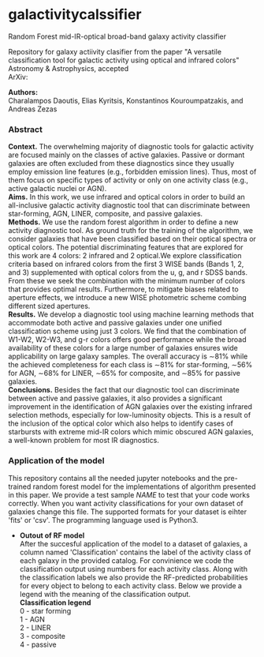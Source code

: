 # galactivitycalssifier
Random Forest mid-IR-optical broad-band galaxy activity classifier

Repository for galaxy actiivity clasifier from the paper "A versatile classification tool for galactic activity using optical and infrared colors"\
Astronomy & Astrophysics, accepted\
ArXiv:

**Authors:**\
Charalampos Daoutis, Elias Kyritsis, Konstantinos Kouroumpatzakis, and Andreas Zezas

### Abstract 
**Context.** The overwhelming majority of diagnostic tools for galactic activity are focused mainly on the classes of active galaxies.
Passive or dormant galaxies are often excluded from these diagnostics since they usually employ emission line features (e.g., forbidden
emission lines). Thus, most of them focus on specific types of activity or only on one activity class (e.g., active galactic nuclei or AGN). \
**Aims.** In this work, we use infrared and optical colors in order to build an all-inclusive galactic activity diagnostic tool that can
discriminate between star-forming, AGN, LINER, composite, and passive galaxies. \
**Methods.** We use the random forest algorithm in order to define a new activity diagnostic tool. As ground truth for the training of the 
algorithm, we consider galaxies that have been classified based on their optical spectra or optical colors. The potential discriminating
features that are explored for this work are 4 colors: 2 infrared and 2 optical.We explore classification criteria based on infrared colors
from the first 3 WISE bands (Bands 1, 2, and 3) supplemented with optical colors from the u, g, and r SDSS bands. From these we
seek the combination with the minimum number of colors that provides optimal results. Furthermore, to mitigate biases related to
aperture effects, we introduce a new WISE photometric scheme combing different sized apertures. \
**Results.** We develop a diagnostic tool using machine learning methods that accommodate both active and passive galaxies under
one unified classification scheme using just 3 colors. We find that the combination of W1-W2, W2-W3, and g-r colors offers good
performance while the broad availability of these colors for a large number of galaxies ensures wide applicability on large galaxy
samples. The overall accuracy is ∼81% while the achieved completeness for each class is ∼81% for star-forming, ∼56% for AGN,
∼68% for LINER, ∼65% for composite, and ∼85% for passive galaxies. \
**Conclusions.** Besides the fact that our diagnostic tool can discriminate between active and passive galaxies, it also provides a significant
improvement in the identification of AGN galaxies over the existing infrared selection methods, especially for low-luminosity
objects. This is a result of the inclusion of the optical color which also helps to identify cases of starbursts with extreme mid-IR colors
which mimic obscured AGN galaxies, a well-known problem for most IR diagnostics.

### Application of the model
This repository contains all the needed jupyter notebooks and the pre-trained random forest model for the implementations of algorithm presented in this paper. We provide a test sample *NAME* to test that your code works correctly. When you want activity classifications for your own dataset of galaxies change this file. The supported formats for your dataset is eihter 'fits' or 'csv'. The programming language used is Python3. 
- **Outout of RF model**\
After the succesful application of the model to a dataset of galaxies, a column named 'Classification' contains the label of the activity class of each galaxy in the provided catalog. For convinience we code the classification output using numbers for each activity class. Along with the classification labels we also provide the RF-predicted probabilities for every object to belong to each activity class. Below we provide a legend with the meaning of the classification output. \
**Classification legend** \
0 - star forming \
1 - AGN \
2 - LINER \
3 - composite \
4 - passive 
